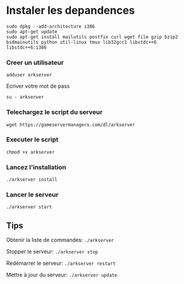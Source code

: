 # Instaler les depandences 

```sudo dpkg --add-architecture i386```  
```sudo apt-get update```  
```sudo apt-get install mailutils postfix curl wget file gzip bzip2 bsdmainutils python util-linux tmux lib32gcc1 libstdc++6 libstdc++6:i386```  

### Creer un utilisateur

```adduser arkserver```

Ecriver votre mot de pass 

```su - arkserver```

### Telechargez le script du serveur

```wget https://gameservermanagers.com/dl/arkserver```

### Executer le script

```chmod +x arkserver```

### Lancez l'installation 

```./arkserver install```

### Lancer le serveur

```./arkserver start```

## Tips

Obtenir la liste de commandes: `./arkserver`

Stopper le serveur: `./arkserver stop`

Redémarrer le serveur: `./arkserver restart`

Mettre à jour du serveur: `./arkserver update`


